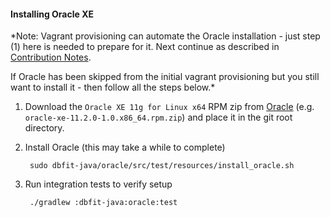 #### Installing Oracle XE

*Note: Vagrant provisioning can automate the Oracle installation - just
 step (1) here is needed to prepare for it. Next continue as described in
 [Contribution Notes](CONTRIBUTING.md).

 If Oracle has been skipped from the initial vagrant provisioning but you still
 want to install it - then follow all the steps below.*

1. Download the `Oracle XE 11g for Linux x64` RPM zip from
   [Oracle](http://www.oracle.com/technetwork/database/database-technologies/express-edition/overview/index.html)
   (e.g. `oracle-xe-11.2.0-1.0.x86_64.rpm.zip`) and place it in the git root directory.

2. Install Oracle (this may take a while to complete)

        sudo dbfit-java/oracle/src/test/resources/install_oracle.sh

3. Run integration tests to verify setup

        ./gradlew :dbfit-java:oracle:test

